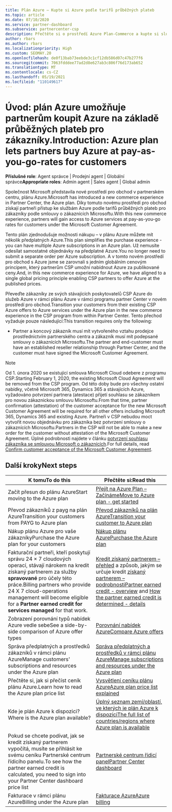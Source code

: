 ```yaml
---
title: Plán Azure – Kupte si Azure podle tarifů průběžných plateb
ms.topic: article
ms.date: 07/10/2020
ms.service: partner-dashboard
ms.subservice: partnercenter-csp
description: Přečtěte si o prostředí Azure Plan-Commerce a kupte si služby Azure podle tarifů průběžných plateb pro zákazníky. Seznamte se také s novými požadavky na zabezpečení.
author: rbars
ms.author: rbars
ms.localizationpriority: High
ms.custom: SEOMAY.20
ms.openlocfilehash: de0f13bab73eebde3c1cf12db586d07c47b277f6
ms.sourcegitcommit: 7063fdddee77ad2d8e627ab3c806f76d173ab652
ms.translationtype: MT
ms.contentlocale: cs-CZ
ms.lasthandoff: 05/19/2021
ms.locfileid: "110149617"
---
```

# <a name="introduction-azure-plan-lets-partners-buy-azure-at-pay-as-you-go-rates-for-customers"></a><span data-ttu-id="09449-104">Úvod: plán Azure umožňuje partnerům koupit Azure na základě průběžných plateb pro zákazníky.</span><span class="sxs-lookup"><span data-stu-id="09449-104">Introduction: Azure plan lets partners buy Azure at pay-as-you-go-rates for customers</span></span>

<span data-ttu-id="09449-105">**Příslušné role**: Agent správce | Prodejní agent | Globální správce</span><span class="sxs-lookup"><span data-stu-id="09449-105">**Appropriate roles**: Admin agent | Sales agent | Global admin</span></span>

<span data-ttu-id="09449-106">Společnost Microsoft představila nové prostředí pro obchod v partnerském centru, plánu Azure.</span><span class="sxs-lookup"><span data-stu-id="09449-106">Microsoft has introduced a new commerce experience in Partner Center, the Azure plan.</span></span>  <span data-ttu-id="09449-107">Díky tomuto novému prostředí pro obchod získají partneři přístup ke službám Azure podle tarifů průběžných plateb pro zákazníky podle smlouvy o zákaznících Microsoftu.</span><span class="sxs-lookup"><span data-stu-id="09449-107">With this new commerce experience, partners will gain access to Azure services at pay-as-you-go rates for customers under the Microsoft Customer Agreement.</span></span>

<span data-ttu-id="09449-108">Tento plán zjednodušuje možnosti nákupu – v plánu Azure můžete mít několik předplatných Azure.</span><span class="sxs-lookup"><span data-stu-id="09449-108">This plan simplifies the purchase experience - you can have multiple Azure subscriptions in an Azure plan.</span></span> <span data-ttu-id="09449-109">Už nemusíte odesílat samostatné objednávky na předplatné Azure.</span><span class="sxs-lookup"><span data-stu-id="09449-109">You no longer need to submit a separate order per Azure subscription.</span></span> <span data-ttu-id="09449-110">A v tomto novém prostředí pro obchod s Azure jsme se zarovnali s jedním globálním cenovým principem, který partnerům CSP umožní nabídnout Azure za publikované ceny.</span><span class="sxs-lookup"><span data-stu-id="09449-110">And, in this new commerce experience for Azure, we have aligned to a single global pricing principle enabling CSP partners to offer Azure at the published prices.</span></span>

<span data-ttu-id="09449-111">Převeďte zákazníky ze svých stávajících poskytovatelů CSP Azure do služeb Azure v rámci plánu Azure v rámci programu partner Center v novém prostředí pro obchod.</span><span class="sxs-lookup"><span data-stu-id="09449-111">Transition your customers from their existing CSP Azure offers to Azure services under the Azure plan in the new commerce experience in the CSP program from within Partner Center.</span></span> <span data-ttu-id="09449-112">Tento přechod vyžaduje pouze následující:</span><span class="sxs-lookup"><span data-stu-id="09449-112">This transition requires only the following:</span></span>

- <span data-ttu-id="09449-113">Partner a koncový zákazník musí mít vytvořeného vztahu prodejce prostřednictvím partnerského centra a zákazník musí mít podepsané smlouvy o zákaznících Microsoftu.</span><span class="sxs-lookup"><span data-stu-id="09449-113">The partner and end-customer must have an established reseller relationship through Partner Center, and the customer must have signed the Microsoft Customer Agreement.</span></span>

>[!Note]
><span data-ttu-id="09449-114">Od 1. února 2020 se existující smlouva Microsoft Cloud odebere z programu CSP.</span><span class="sxs-lookup"><span data-stu-id="09449-114">Starting February 1, 2020, the existing Microsoft Cloud Agreement will be removed from the CSP program.</span></span> <span data-ttu-id="09449-115">Od této doby bude pro všechny ostatní nabídky, včetně Microsoft 365, Dynamics 365 a stávajících Azure, vyžadováno potvrzení partnera (atestace) přijetí souhlasu se zákazníkem pro novou zákaznickou smlouvu Microsoftu.</span><span class="sxs-lookup"><span data-stu-id="09449-115">From that time, partner confirmation (attestation) of the customer acceptance for the new Microsoft Customer Agreement will be required for all other offers including Microsoft 365, Dynamics 365 and existing Azure.</span></span> <span data-ttu-id="09449-116">Partneři v CSP nebudou moct vytvořit novou objednávku pro zákazníka bez potvrzení smlouvy o zákaznících Microsoftu.</span><span class="sxs-lookup"><span data-stu-id="09449-116">Partners in the CSP will not be able to make a new order for the customer without attestation of the Microsoft Customer Agreement.</span></span> <span data-ttu-id="09449-117">Úplné podrobnosti najdete v článku [potvrzení souhlasu zákazníka se smlouvou Microsoft o zákaznících](confirm-customer-agreement.md).</span><span class="sxs-lookup"><span data-stu-id="09449-117">For full details, read [Confirm customer acceptance of the Microsoft Customer Agreement](confirm-customer-agreement.md).</span></span>


## <a name="next-steps"></a><span data-ttu-id="09449-118">Další kroky</span><span class="sxs-lookup"><span data-stu-id="09449-118">Next steps</span></span>

|<span data-ttu-id="09449-119">**K tomu**</span><span class="sxs-lookup"><span data-stu-id="09449-119">**To do this**</span></span>   |<span data-ttu-id="09449-120">**Přečtěte si:**</span><span class="sxs-lookup"><span data-stu-id="09449-120">**Read this**</span></span>   |
|------------------|---------------------|
|<span data-ttu-id="09449-121">Začít přesun do plánu Azure</span><span class="sxs-lookup"><span data-stu-id="09449-121">Start moving to the Azure plan</span></span>|[<span data-ttu-id="09449-122">Přejít na Azure Plan – Začínáme</span><span class="sxs-lookup"><span data-stu-id="09449-122">Move to Azure plan - get started</span></span>](azure-plan-get-started.md)
|<span data-ttu-id="09449-123">Převod zákazníků z payg na plán Azure</span><span class="sxs-lookup"><span data-stu-id="09449-123">Transition your customers from PAYG to Azure plan</span></span>|[<span data-ttu-id="09449-124">Převod zákazníků na plán Azure</span><span class="sxs-lookup"><span data-stu-id="09449-124">Transition your customer to Azure plan</span></span>](azure-plan-transition.md)|
|<span data-ttu-id="09449-125">Nákup plánu Azure pro vaše zákazníky</span><span class="sxs-lookup"><span data-stu-id="09449-125">Purchase the Azure plan for your customers</span></span>|[<span data-ttu-id="09449-126">Nákup plánu Azure</span><span class="sxs-lookup"><span data-stu-id="09449-126">Purchase the Azure plan</span></span>](purchase-azure-plan.md)|
|<span data-ttu-id="09449-127">Fakturační partneři, kteří poskytují správu 24 × 7 cloudových operací, stávají nárokem na kredit získaný partnerem za služby **spravované** pro účely této práce.</span><span class="sxs-lookup"><span data-stu-id="09449-127">Billing partners who provide 24 X 7 cloud-operations management will become eligible for a **Partner earned credit for services managed** for that work.</span></span>|<span data-ttu-id="09449-128">[Kredit získaný partnerem – přehled](partner-earned-credit.md) a způsob, jakým se určuje kredit [získaný partnerem – podrobnosti](partner-earned-credit-explanation.md)</span><span class="sxs-lookup"><span data-stu-id="09449-128">[Partner earned credit - overview](partner-earned-credit.md) and [How the partner earned credit is determined - details](partner-earned-credit-explanation.md)</span></span>|
|<span data-ttu-id="09449-129">Zobrazení porovnání typů nabídek Azure vedle sebe</span><span class="sxs-lookup"><span data-stu-id="09449-129">See a side-by-side comparison of Azure offer types</span></span>|[<span data-ttu-id="09449-130">Porovnání nabídek Azure</span><span class="sxs-lookup"><span data-stu-id="09449-130">Compare Azure offers</span></span>](compare-azure-offers.md)|
|<span data-ttu-id="09449-131">Správa předplatných a prostředků zákazníků v rámci plánu Azure</span><span class="sxs-lookup"><span data-stu-id="09449-131">Manage customers' subscriptions and resources under the Azure plan</span></span>|[<span data-ttu-id="09449-132">Správa předplatných a prostředků v rámci plánu Azure</span><span class="sxs-lookup"><span data-stu-id="09449-132">Manage subscriptions and resources under the Azure plan</span></span>](azure-plan-manage.md)|
|<span data-ttu-id="09449-133">Přečtěte si, jak si přečíst ceník plánu Azure.</span><span class="sxs-lookup"><span data-stu-id="09449-133">Learn how to read the Azure plan price list</span></span>   |[<span data-ttu-id="09449-134">Vysvětlení ceníku plánu Azure</span><span class="sxs-lookup"><span data-stu-id="09449-134">Azure plan price list explained</span></span>](azure-plan-price-list.md)|
|<span data-ttu-id="09449-135">Kde je plán Azure k dispozici?</span><span class="sxs-lookup"><span data-stu-id="09449-135">Where is the Azure plan available?</span></span>|[<span data-ttu-id="09449-136">Úplný seznam zemí/oblastí, ve kterých je plán Azure k dispozici</span><span class="sxs-lookup"><span data-stu-id="09449-136">The full list of countries/regions where Azure plan is available</span></span>](https://query.prod.cms.rt.microsoft.com/cms/api/am/binary/RE3QN0x)
|<span data-ttu-id="09449-137">Pokud se chcete podívat, jak se kredit získaný partnerem vypočítá, musíte se přihlásit ke svému ceníku Partnerské centrum řídicího panelu.</span><span class="sxs-lookup"><span data-stu-id="09449-137">To see how the partner earned credit is calculated, you need to sign into your Partner Center dashboard price list</span></span>|[<span data-ttu-id="09449-138">Partnerské centrum řídicí panel</span><span class="sxs-lookup"><span data-stu-id="09449-138">Partner Center dashboard</span></span>](https://partner.microsoft.com/dashboard/home)|
|<span data-ttu-id="09449-139">Fakturace v rámci plánu Azure</span><span class="sxs-lookup"><span data-stu-id="09449-139">Billing under the Azure plan</span></span>|[<span data-ttu-id="09449-140">Fakturace Azure</span><span class="sxs-lookup"><span data-stu-id="09449-140">Azure billing</span></span>](azure-plan-billing.md)|
